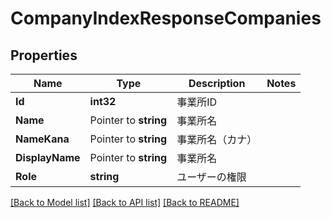 # CompanyIndexResponseCompanies

## Properties

Name | Type | Description | Notes
------------ | ------------- | ------------- | -------------
**Id** | **int32** | 事業所ID | 
**Name** | Pointer to **string** | 事業所名 | 
**NameKana** | Pointer to **string** | 事業所名（カナ） | 
**DisplayName** | Pointer to **string** | 事業所名 | 
**Role** | **string** | ユーザーの権限 | 

[[Back to Model list]](../README.md#documentation-for-models) [[Back to API list]](../README.md#documentation-for-api-endpoints) [[Back to README]](../README.md)


